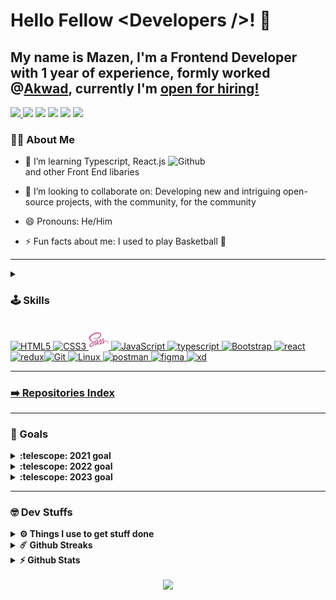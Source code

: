 # Hello Fellow &lt;Developers /&gt;! 👋

## My name is Mazen, I'm a Frontend Developer with 1 year of experience, formly worked @[Akwad](https://akwad-arabia.com), currently I'm <ins>[open for hiring!](mailto:mazenadel19@gmail.com?subject=Hello%20Mazen)</ins>

<a target="_blank" href="https://www.linkedin.com/in/mazen-adel19/">
<img src="https://img.shields.io/badge/linkedin%20-%230077B5.svg?style=flat&logo=linkedin&logoColor=white"/>
</a>
<a href="mailto:mazenadel19@gmail.com?subject=Hello%20Mazen"><img src="https://img.shields.io/badge/gmail-%23D14836.svg?style=flat&logo=gmail&logoColor=white" /></a>
<a target="_blank" href="https://medium.com/@mazenadel19"><img src="https://img.shields.io/badge/Medium%20-%231572B6.svg?&style=flat&logo=medium&logoColor=white" /></a>
<a target="_blank" href="https://www.codewars.com/users/maz1na9el"><img src="https://img.shields.io/badge/Codewars-B1361E?&style=flat&logo=codewars&logoColor=greye" /></a>
<a target="_blank" href="https://leetcode.com/mazenadel19/"><img src="https://img.shields.io/badge/-LeetCode-FFA116?style=flat&logo=LeetCode&logoColor=black" /></a>
<a href="https://profile.codersrank.io/user/mazenadel19/"><img src="https://img.shields.io/badge/-codersrank-72a0a8?style=flat&logo=CodersRank&logoColor=white" /></a>
<br>

### 👨‍💻 About Me 


 <img width="50%" align="right" alt="Github" src="https://raw.githubusercontent.com/onimur/.github/master/.resources/git-header.svg" />

- 🌱 I’m learning Typescript, React.js and other Front End libaries

- 👯 I’m looking to collaborate on: Developing new and intriguing open-source projects, with the community, for the community

- 😄 Pronouns: He/Him

- ⚡ Fun facts about me: I used to play Basketball 🏀

<hr/>

<details>
	<summary> <h3>🕹️ Skills</h3> </summary>
<img src="https://media.giphy.com/media/UpWDPgxcHiR1e/giphy.gif" width="50%">

</details>

<p align="left">  
<a href='#'><img src="https://raw.githubusercontent.com/rahulbanerjee26/githubAboutMeGenerator/main/icons/html.svg" alt="HTML5" height="32" width ='32px'  />
</a><a href='#'><img  src="https://raw.githubusercontent.com/rahulbanerjee26/githubAboutMeGenerator/main/icons/css.svg" alt="CSS3" height="32" width ='32px' />
</a><a href="#"><img src="https://raw.githubusercontent.com/devicons/devicon/master/icons/sass/sass-original.svg" alt="sass" width="32" height="32"/>
</a><a href='#'><img  src="https://profilinator.rishav.dev/skills-assets/javascript-original.svg" alt="JavaScript" height="32" width ='32px' />
</a><a href='#'><img  src="https://profilinator.rishav.dev/skills-assets/typescript-original.svg" alt="typescript" height="32" width ='32px' />
</a><a href='#'><img  src="https://profilinator.rishav.dev/skills-assets/bootstrap-plain.svg" alt="Bootstrap" height="32" width ='32px' />
</a><a href='#'><img  src="https://profilinator.rishav.dev/skills-assets/react-original-wordmark.svg" alt="react" height="32" width ='32px' />
</a><a href='#'><img  src="https://profilinator.rishav.dev/skills-assets/redux-original.svg" alt="redux" height="32" width ='32px' /><a href='#'><img  src="https://profilinator.rishav.dev/skills-assets/git-scm-icon.svg" alt="Git" height="32" width ='32px' />
</a><a href='#'><img  src="https://raw.githubusercontent.com/rahulbanerjee26/githubAboutMeGenerator/main/icons/linux.svg" alt="Linux" height="32" width ='32px' />
</a><a href="#"><img src="https://www.vectorlogo.zone/logos/getpostman/getpostman-icon.svg" alt="postman" width="32" height="32"/>
</a><a href="#"><img src="http://blog.greggant.com/images/posts/2019-04-25-figma/Figma.png" alt="figma" width="32" height="32"/>
</a><a href="#" target="_blank" rel="noreferrer"> <img src="https://cdn.worldvectorlogo.com/logos/adobe-xd.svg" alt="xd" width="32" height="32"/>
</a>
</p>
 
---

	
### [➡️ Repositories Index](https://github.com/mazenadel19/Projects-List)

<hr />	

### 🎯 Goals
<details>
  <summary><b>:telescope: 2021 goal</b></summary>
<br>
  Get a fulltime job as a Frontend Developer ✔️
</details>

<details>
  <summary><b>:telescope: 2022 goal</b></summary>
<br>
  Become a Mid-Level Developer ❌
</details>

<details>
  <summary><b>:telescope: 2023 goal</b></summary>
<br>
 - Become a Software Engineer not a Developer 
<br/>
 - Make my First Open Source Contribution
</details>

<hr />

### 🤓 Dev Stuffs
<details>
  <br />
  <summary><b>⚙️ Things I use to get stuff done</b></summary>
	<ul>
	    <li><b>OS:</b> Mint 20.04</li>
	    <li><b>Laptop: </b> Aspire-E5 (i5)</li>
	    <li><b>Browser: </b> Chrome Web Browser</li>
	    <li><b>Terminal: </b> ZSH: Terminator</li>
	    <li><b>Code Editor:</b> VSCode </li>
	    <li><b>To Stay Updated:</b> Dev.to, Medium, Linkedin and Twitter.</li>
	    <br />
</details>

<details>
  <summary><b>☄️ Github Streaks</b></summary>

  <br />
  <img height="180em" src="https://github-readme-streak-stats.herokuapp.com/?user=mazenadel19&hide_border=true" />
</details>

<details>
  <summary><b>⚡ Github Stats</b></summary>

<br />	
  
[![mazenadel19's GitHub Stats](https://github-readme-stats.vercel.app/api/?username=mazenadel19&count_private=true&showicons=true&hide_border=true)]()
[![mazenadel19's GitHub Language Stats](https://github-readme-stats.vercel.app/api/top-langs/?username=mazenadel19&exclude_repo=KNN-Image-Classification&show_icons=true&hide_border=true&layout=compact&langs_count=8)]()

  
</details>


<p align="center">
  <img align="center" src="https://media.giphy.com/media/lD76yTC5zxZPG/giphy.gif">
</p>
